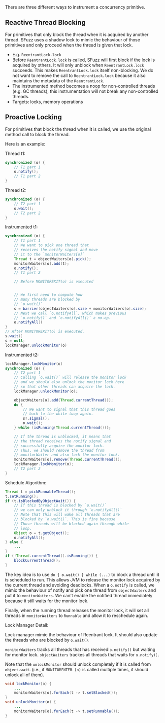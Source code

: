 There are three different ways to instrument a concurrency primitive.

## Reactive Thread Blocking

For primitives that only block the thread when it is acquired by another thread.
SFuzz uses a shadow lock to mimic the behaviour of those primitives and only 
proceed when the thread is given that lock.

- E.g. `ReentrantLock.lock`
- Before `ReentrantLock.lock` is called, SFuzz will first block if the lock is acquired by 
  others. It will only unblock when `ReentrantLock.lock` succeeds. This makes `ReentrantLock.lock`
  itself non-blocking. We do not want to remove the call to `ReentrantLock.lock` because it
  also maintains the metadata of the `ReentrantLock`.
- The instrumented method becomes a noop for non-controlled threads (e.g. GC threads), this 
  instrumentation will not break any non-controlled threads.
- Targets: locks, memory operations


## Proactive Locking

For primitives that block the thread when it is called, we use the original method call to block the thread.

Here is an example:

Thread t1:

```java
synchronized (o) {
    // T1 part 1
    o.notify();
    // T1 part 2
}
```

Thread t2:

```java
synchronized (o) {
    // T2 part 1
    o.wait();
    // T2 part 2
}
```


Instrumented t1:
```java
synchronized (o) {
    // T1 part 1
    // We want to pick one thread that
    // receives the notify signal and move
    // it to the `monitorWaiters[o]`
    Thread t = objectWaiters[o].pick();
    monitorWaiters[o].add(t);
    o.notify();
    // T1 part 2

    // Before MONITOREXIT(o) is executed


    // We first need to compute how
    // many threads are blocked by
    // `o.wait()`
    s = barrier(objectWaiters[o].size + monitorWatiers[o].size);
    // Next we call `o.notifyAll`, which makes previous
    // `o.notify()` and `o.notifyAll()` a no-op.
    o.notifyAll()
}
// After MONITOREXIT(o) is executed.
s.wait()
s = null;
lockManager.unlockMonitor(o)
```

Instrumented t2:

```java
lockManager.lockMonitor(o)
synchronized (o) {
    // T2 part 1
    // Calling `o.wait()` will release the monitor lock
    // and we should also unlock the monitor lock here
    // so that other threads can acquire the lock.
    lockManager.unlockMonitor(o);

    objectWaiters[o].add(Thread.currentThread());
    do {
        // We want to signal that this thread goes
        // back to the while loop again.
        s?.signal();
        o.wait();
    } while (isRunning(Thread.currentThread()));

    // If the thread is unblocked, it means that
    // the thread receives the notify signal and
    // successfully acquire the monitor lock.
    // Thus, we should remove the thread from
    // monitorWaiter and also lock the monitor lock.
    monitorWaiters[o].remove(Thread.currentThread());
    lockManager.lockMonitor(o);
    // T2 part 2
}
```

Schedule Algorithm:
```java
Thread t = pickRunnableThread();
t.setRunning();
if (t.isBlockedByObjectWait()) {
    // If this thread is blocked by `o.wait()`
    // we can only unblock it through `o.notifyAll()`
    // Note that this will wake all threads that are
    // blocked by `o.wait()`. This is fine because
    // Those threads will be blocked again through while
    // loop.
    Object o = t.getObject();
    o.notifyAll();
} else {
    ...
}
if (!Thread.currentThread().isRunning()) {
    blockCurrentThread();
}
```

The key idea is to use `do { o.wait() } while (...)` to block a thread until it is scheduled to run.
This allows JVM to release the monitor lock acquired by the current thread and avoiding deadlocks.
When a `o.notify` is called, we mimic the behaviour of notify and pick one thread from `objectWaiters`
and put it to `monitorWaiters`. We can't enable the notified thread immediately because it still waits
for the monitor lock.

Finally, when the running thread releases the monitor lock, it will set all threads in `monitorWaiters` to
`Runnable` and allow it to reschedule again.

Lock Manager Detail:

Lock manager mimic the behaviour of Reentrant lock. It should also update the threads who are
blocked by `o.wait()`.

`monitorWaiters` tracks all threads that has received `o.notify()` but waiting for monitor lock.
`objectWaiters` trackes all threads that waits for `o.notify()`.


Note that the `unlockMonitor` should unlock completely if it is called from
`object.wait`. (i.e., if
`MONITORENTER (o)` is called multiple times, it should unlock all of them).

```java
void lockMonitor(o) {
    ...
    monitorWaiters[o].forEach(t -> t.setBlocked());
}
void unlockMonitor(o) {
    ...
    monitorWaiters[o].forEach(t -> t.setRunnable());
}
```
